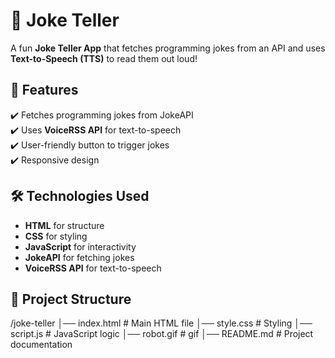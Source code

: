 # 🤖 Joke Teller  

A fun **Joke Teller App** that fetches programming jokes from an API and uses **Text-to-Speech (TTS)** to read them out loud!  

## 🚀 Features  
✔️ Fetches programming jokes from JokeAPI  
✔️ Uses **VoiceRSS API** for text-to-speech  
✔️ User-friendly button to trigger jokes  
✔️ Responsive design  

## 🛠️ Technologies Used  
- **HTML** for structure  
- **CSS** for styling  
- **JavaScript** for interactivity  
- **JokeAPI** for fetching jokes  
- **VoiceRSS API** for text-to-speech  

## 📂 Project Structure  
/joke-teller │── index.html # Main HTML file
│── style.css # Styling
│── script.js # JavaScript logic
│── robot.gif # gif
│── README.md # Project documentation
